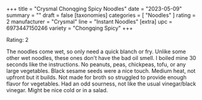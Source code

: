 +++
title = "Crysmal Chonqging Spicy Noodles"
date = "2023-05-09"
summary = ""
draft = false
[taxonomies]
categories = [ "Noodles" ]
rating = 2
manufacturer = "Crysmal"
line = "Instant Noodles"
[extra]
upc = 6973447150246
variety = "Chongqing Spicy"
+++

Rating: 2

The noodles come wet, so only need a quick blanch or fry.
Unlike some other wet noodles, these ones don't have the bad oil smell.
I boiled mine 30 seconds like the instructions.
No peanuts, peas, chickpeas, tofu, or any large vegetables.
Black sesame seeds were a nice touch.
Medium heat, not upfront but it builds.
Not made for broth so struggled to provide enough flavor for vegetables.
Had an odd sourness, not like the usual vinegar/black vinegar.
Might be nice cold or in a salad.
